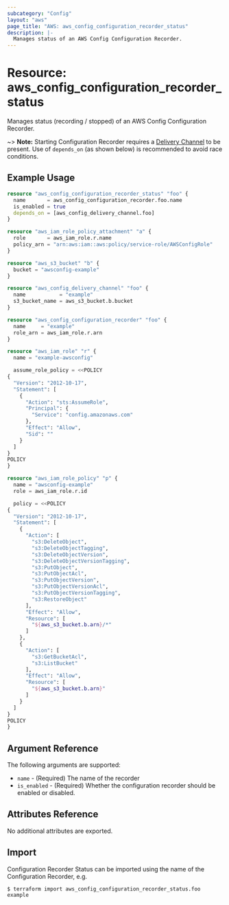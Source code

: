 ```yaml
---
subcategory: "Config"
layout: "aws"
page_title: "AWS: aws_config_configuration_recorder_status"
description: |-
  Manages status of an AWS Config Configuration Recorder.
---
```


# Resource: aws_config_configuration_recorder_status

Manages status (recording / stopped) of an AWS Config Configuration Recorder.

~> **Note:** Starting Configuration Recorder requires a [Delivery Channel](/docs/providers/aws/r/config_delivery_channel.html) to be present. Use of `depends_on` (as shown below) is recommended to avoid race conditions.

## Example Usage

```terraform
resource "aws_config_configuration_recorder_status" "foo" {
  name       = aws_config_configuration_recorder.foo.name
  is_enabled = true
  depends_on = [aws_config_delivery_channel.foo]
}

resource "aws_iam_role_policy_attachment" "a" {
  role       = aws_iam_role.r.name
  policy_arn = "arn:aws:iam::aws:policy/service-role/AWSConfigRole"
}

resource "aws_s3_bucket" "b" {
  bucket = "awsconfig-example"
}

resource "aws_config_delivery_channel" "foo" {
  name           = "example"
  s3_bucket_name = aws_s3_bucket.b.bucket
}

resource "aws_config_configuration_recorder" "foo" {
  name     = "example"
  role_arn = aws_iam_role.r.arn
}

resource "aws_iam_role" "r" {
  name = "example-awsconfig"

  assume_role_policy = <<POLICY
{
  "Version": "2012-10-17",
  "Statement": [
    {
      "Action": "sts:AssumeRole",
      "Principal": {
        "Service": "config.amazonaws.com"
      },
      "Effect": "Allow",
      "Sid": ""
    }
  ]
}
POLICY
}

resource "aws_iam_role_policy" "p" {
  name = "awsconfig-example"
  role = aws_iam_role.r.id

  policy = <<POLICY
{
  "Version": "2012-10-17",
  "Statement": [
    {
      "Action": [
        "s3:DeleteObject",
        "s3:DeleteObjectTagging",
        "s3:DeleteObjectVersion",
        "s3:DeleteObjectVersionTagging",
        "s3:PutObject",
        "s3:PutObjectAcl",
        "s3:PutObjectVersion",
        "s3:PutObjectVersionAcl",
        "s3:PutObjectVersionTagging",
        "s3:RestoreObject"
      ],
      "Effect": "Allow",
      "Resource": [
        "${aws_s3_bucket.b.arn}/*"
      ]
    },
    {
      "Action": [
        "s3:GetBucketAcl",
        "s3:ListBucket"
      ],
      "Effect": "Allow",
      "Resource": [
        "${aws_s3_bucket.b.arn}"
      ]
    }
  ]
}
POLICY
}
```

## Argument Reference

The following arguments are supported:

* `name` - (Required) The name of the recorder
* `is_enabled` - (Required) Whether the configuration recorder should be enabled or disabled.

## Attributes Reference

No additional attributes are exported.

## Import

Configuration Recorder Status can be imported using the name of the Configuration Recorder, e.g.

```
$ terraform import aws_config_configuration_recorder_status.foo example
```
